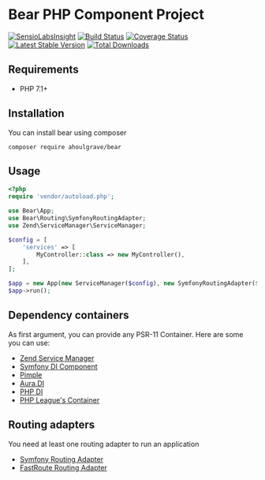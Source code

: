 # Bear PHP Component Project
[![SensioLabsInsight](https://insight.sensiolabs.com/projects/4a5737d0-e7d7-489b-a0a6-cece6cffc6fa/mini.png)](https://insight.sensiolabs.com/projects/4a5737d0-e7d7-489b-a0a6-cece6cffc6fa)
[![Build Status](https://travis-ci.org/ahoulgrave/bear.svg?branch=master)](https://travis-ci.org/ahoulgrave/bear)
[![Coverage Status](https://coveralls.io/repos/github/ahoulgrave/bear/badge.svg?branch=master)](https://coveralls.io/github/ahoulgrave/bear?branch=master)
[![Latest Stable Version](https://poser.pugx.org/ahoulgrave/bear/v/stable)](https://packagist.org/packages/ahoulgrave/bear)
[![Total Downloads](https://poser.pugx.org/ahoulgrave/bear/downloads)](https://packagist.org/packages/ahoulgrave/bear)

## Requirements
- PHP 7.1+

## Installation
You can install bear using composer
```
composer require ahoulgrave/bear
```

## Usage
```php
<?php
require 'vendor/autoload.php';

use Bear\App;
use Bear\Routing\SymfonyRoutingAdapter;
use Zend\ServiceManager\ServiceManager;

$config = [
    'services' => [
        MyController::class => new MyController(),
    ],
];

$app = new App(new ServiceManager($config), new SymfonyRoutingAdapter($loader, $resource));
$app->run();
```

## Dependency containers
As first argument, you can provide any PSR-11 Container. Here are some you can use:
- [Zend Service Manager](https://docs.zendframework.com/zend-servicemanager/)
- [Symfony DI Component](http://symfony.com/doc/current/components/dependency_injection.html)
- [Pimple](https://pimple.symfony.com/)
- [Aura.DI](https://github.com/auraphp/Aura.Di)
- [PHP DI](http://php-di.org/)
- [PHP League's Container](http://container.thephpleague.com/)

## Routing adapters
You need at least one routing adapter to run an application
- [Symfony Routing Adapter](https://github.com/ahoulgrave/bear-routing-symfony)
- [FastRoute Routing Adapter](https://github.com/ahoulgrave/bear-routing-fastroute)
